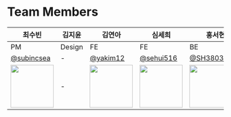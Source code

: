 # Team Members

| 최수빈 | 김지윤 | 김연아 | 심세희 | 홍서현 | 곽해림 | 송서현 |
|--------|--------|--------|--------|--------|--------|--------|
| PM   | Design | FE     | FE     | BE     | BE     | BE     |
|  [@subincsea](https://github.com/subincsea)      | -      | [@yakim12](https://github.com/yakim12)      | [@sehui516](https://github.com/sehui516)      | [@SH38038038](https://github.com/SH38038038) | [@Tulipurple](https://github.com/Tulipurple) | [@Hiimynameiss](https://github.com/Hiimynameiss) |
| <img src="https://avatars.githubusercontent.com/subincsea" width="100">      | -      | <img src="https://avatars.githubusercontent.com/yakim12" width="100">      | <img src="https://avatars.githubusercontent.com/sehui516" width="100">      | <img src="https://avatars.githubusercontent.com/SH38038038" width="100"> | <img src="https://avatars.githubusercontent.com/Tulipurple" width="100"> | <img src="https://avatars.githubusercontent.com/Hiimynameiss" width="100"> |

